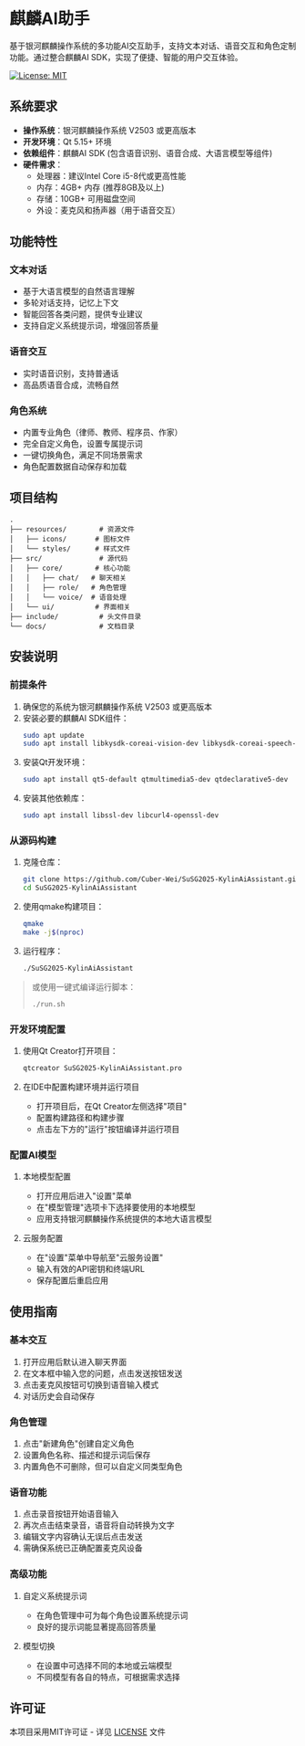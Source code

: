 # 麒麟AI助手

基于银河麒麟操作系统的多功能AI交互助手，支持文本对话、语音交互和角色定制功能。通过整合麒麟AI SDK，实现了便捷、智能的用户交互体验。

[![License: MIT](https://img.shields.io/badge/License-MIT-blue.svg)](https://opensource.org/licenses/MIT)

## 系统要求

- **操作系统**：银河麒麟操作系统 V2503 或更高版本
- **开发环境**：Qt 5.15+ 环境
- **依赖组件**：麒麟AI SDK (包含语音识别、语音合成、大语言模型等组件)
- **硬件需求**：
  - 处理器：建议Intel Core i5-8代或更高性能
  - 内存：4GB+ 内存 (推荐8GB及以上)
  - 存储：10GB+ 可用磁盘空间
  - 外设：麦克风和扬声器（用于语音交互）

## 功能特性

### 文本对话
- 基于大语言模型的自然语言理解
- 多轮对话支持，记忆上下文
- 智能回答各类问题，提供专业建议
- 支持自定义系统提示词，增强回答质量

### 语音交互
- 实时语音识别，支持普通话
- 高品质语音合成，流畅自然

### 角色系统
- 内置专业角色（律师、教师、程序员、作家）
- 完全自定义角色，设置专属提示词
- 一键切换角色，满足不同场景需求
- 角色配置数据自动保存和加载

## 项目结构

```
.
├── resources/        # 资源文件
│   ├── icons/       # 图标文件
│   └── styles/      # 样式文件
├── src/              # 源代码
│   ├── core/        # 核心功能
│   │   ├── chat/   # 聊天相关
│   │   ├── role/   # 角色管理
│   │   └── voice/  # 语音处理
│   └── ui/          # 界面相关
├── include/          # 头文件目录
└── docs/             # 文档目录
```

## 安装说明

### 前提条件

1. 确保您的系统为银河麒麟操作系统 V2503 或更高版本
2. 安装必要的麒麟AI SDK组件：
   ```bash
   sudo apt update
   sudo apt install libkysdk-coreai-vision-dev libkysdk-coreai-speech-dev libkysdk-genai-nlp-dev libkysdk-genai-vision-dev
   ```
3. 安装Qt开发环境：
   ```bash
   sudo apt install qt5-default qtmultimedia5-dev qtdeclarative5-dev
   ```
4. 安装其他依赖库：
   ```bash
   sudo apt install libssl-dev libcurl4-openssl-dev
   ```

### 从源码构建

1. 克隆仓库：
   ```bash
   git clone https://github.com/Cuber-Wei/SuSG2025-KylinAiAssistant.git
   cd SuSG2025-KylinAiAssistant
   ```

2. 使用qmake构建项目：
   ```bash
   qmake
   make -j$(nproc)
   ```

3. 运行程序：
   ```bash
   ./SuSG2025-KylinAiAssistant
   ```
   
> 或使用一键式编译运行脚本：
>   ```bash
>   ./run.sh
>   ```

### 开发环境配置

1. 使用Qt Creator打开项目：
   ```bash
   qtcreator SuSG2025-KylinAiAssistant.pro
   ```

2. 在IDE中配置构建环境并运行项目
   - 打开项目后，在Qt Creator左侧选择"项目"
   - 配置构建路径和构建步骤
   - 点击左下方的"运行"按钮编译并运行项目

### 配置AI模型

1. 本地模型配置
   - 打开应用后进入"设置"菜单
   - 在"模型管理"选项卡下选择要使用的本地模型
   - 应用支持银河麒麟操作系统提供的本地大语言模型

2. 云服务配置
   - 在"设置"菜单中导航至"云服务设置"
   - 输入有效的API密钥和终端URL
   - 保存配置后重启应用

## 使用指南

### 基本交互
1. 打开应用后默认进入聊天界面
2. 在文本框中输入您的问题，点击发送按钮发送
3. 点击麦克风按钮可切换到语音输入模式
4. 对话历史会自动保存

### 角色管理
1. 点击"新建角色"创建自定义角色
2. 设置角色名称、描述和提示词后保存
3. 内置角色不可删除，但可以自定义同类型角色

### 语音功能
1. 点击录音按钮开始语音输入
2. 再次点击结束录音，语音将自动转换为文字
3. 编辑文字内容确认无误后点击发送
4. 需确保系统已正确配置麦克风设备

### 高级功能
1. 自定义系统提示词
   - 在角色管理中可为每个角色设置系统提示词
   - 良好的提示词能显著提高回答质量

2. 模型切换
   - 在设置中可选择不同的本地或云端模型
   - 不同模型有各自的特点，可根据需求选择

## 许可证

本项目采用MIT许可证 - 详见 [LICENSE](LICENSE) 文件

